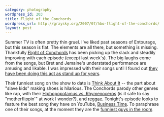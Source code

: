 ```yaml
--- 
category: photography
wordpress_id: 203
title: Flight of the Conchords
wordpress_url: http://graysky.org/2007/07/hbo-flight-of-the-conchords/
layout: post
---
```

Summer TV is often pretty thin gruel. I've liked past seasons of Entourage, but this season is flat. The elements are all there, but something is missing. Thankfully <a href="http://www.hbo.com/conchords/">Flight of Conchords</a> has been picking up the slack and steadily improving with each episode (except last week's). The big laughs come from the songs, but Bret and Jemaine's understated performance are amusing and likable. I was impressed with their songs until I found out <a href="http://youtube.com/results?search_query=flight+of+conchords&search=">they have been doing this act as stand up for years</a>. 

Their funniest song on the show to date is <a href="http://youtube.com/watch?v=TLEK0UZH4cs">Think About It</a> -- the part about "slave kids" making shoes is hilarious. The Conchords parody other genres like rap, with their <a href="http://youtube.com/watch?v=-bjdUFa_QQ8">Hiphopopotamus vs. Rhymenoceros</a> (is it safe to say "motherflippin'" at work I wonder?), and <a href="http://youtube.com/watch?v=JT5AQIlmM0I">reggae</a>.  Tonight's episode looks to feature the best song they have on YouTube, <a href="http://youtube.com/watch?v=WGOohBytKTU">Business Time</a>. To paraphrase one of their songs, at the moment they are the <a href="http://youtube.com/watch?v=lmDTSQtK20c">funniest guys in the room</a>.
